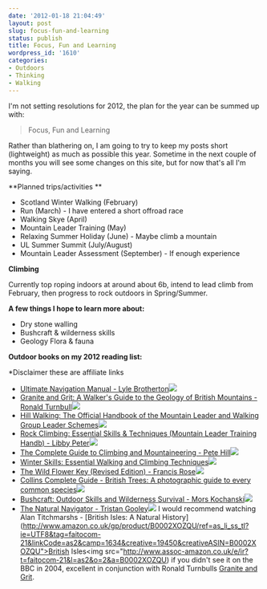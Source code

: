 ```yaml
---
date: '2012-01-18 21:04:49'
layout: post
slug: focus-fun-and-learning
status: publish
title: Focus, Fun and Learning
wordpress_id: '1610'
categories:
- Outdoors
- Thinking
- Walking
---
```


I'm not setting resolutions for 2012, the plan for the year can be summed up with: 

> Focus, Fun and Learning

Rather than blathering on, I am going to try to keep my posts short (lightweight) as much as possible this year. Sometime in the next couple of months you will see some changes on this site, but for now that's all I'm saying. 

**Planned trips/activities ** 

*   Scotland Winter Walking (February) 
*   Run (March) - I have entered a short offroad race
*   Walking Skye (April)
*   Mountain Leader Training (May)
*   Relaxing Summer Holiday (June) - Maybe climb a mountain
*   UL Summer Summit (July/August)
*   Mountain Leader Assessment (September) - If enough experience

**Climbing** 

Currently top roping indoors at around about 6b, intend to lead climb from February, then progress to rock outdoors in Spring/Summer. 

**A few things I hope to learn more about:** 

* Dry stone walling
* Bushcraft & wilderness skills
* Geology Flora & fauna

**Outdoor books on my 2012 reading list:** 

*Disclaimer these are affiliate links

  * [Ultimate Navigation Manual - Lyle Brotherton](http://www.amazon.co.uk/gp/product/0007424604/ref=as_li_ss_tl?ie=UTF8&tag=faitocom-21&linkCode=as2&camp=1634&creative=19450&creativeASIN=0007424604)![](http://www.assoc-amazon.co.uk/e/ir?t=faitocom-21&l=as2&o=2&a=0007424604)
  * [Granite and Grit: A Walker's Guide to the Geology of British Mountains - Ronald Turnbull](http://www.amazon.co.uk/gp/product/071123180X/ref=as_li_ss_tl?ie=UTF8&tag=faitocom-21&linkCode=as2&camp=1634&creative=19450&creativeASIN=071123180X)![](http://www.assoc-amazon.co.uk/e/ir?t=faitocom-21&l=as2&o=2&a=071123180X)
  * [Hill Walking: The Official Handbook of the Mountain Leader and Walking Group Leader Schemes](http://www.amazon.co.uk/gp/product/0954151100/ref=as_li_ss_tl?ie=UTF8&tag=faitocom-21&linkCode=as2&camp=1634&creative=19450&creativeASIN=0954151100)![](http://www.assoc-amazon.co.uk/e/ir?t=faitocom-21&l=as2&o=2&a=0954151100)
  * [Rock Climbing: Essential Skills & Techniques (Mountain Leader Training Handb) - Libby Peter](http://www.amazon.co.uk/gp/product/095415116X/ref=as_li_ss_tl?ie=UTF8&tag=faitocom-21&linkCode=as2&camp=1634&creative=19450&creativeASIN=095415116X)![](http://www.assoc-amazon.co.uk/e/ir?t=faitocom-21&l=as2&o=2&a=095415116X)
  * [The Complete Guide to Climbing and Mountaineering - Pete Hill](http://www.amazon.co.uk/gp/product/0715328425/ref=as_li_ss_tl?ie=UTF8&tag=faitocom-21&linkCode=as2&camp=1634&creative=19450&creativeASIN=0715328425)![](http://www.assoc-amazon.co.uk/e/ir?t=faitocom-21&l=as2&o=2&a=0715328425)
  * [Winter Skills: Essential Walking and Climbing Techniques](http://www.amazon.co.uk/gp/product/0954151135/ref=as_li_ss_tl?ie=UTF8&tag=faitocom-21&linkCode=as2&camp=1634&creative=19450&creativeASIN=0954151135)![](http://www.assoc-amazon.co.uk/e/ir?t=faitocom-21&l=as2&o=2&a=0954151135)
  * [The Wild Flower Key (Revised Edition) - Francis Rose](http://www.amazon.co.uk/gp/product/0723251754/ref=as_li_ss_tl?ie=UTF8&tag=faitocom-21&linkCode=as2&camp=1634&creative=19450&creativeASIN=0723251754)![](http://www.assoc-amazon.co.uk/e/ir?t=faitocom-21&l=as2&o=2&a=0723251754)
  * [Collins Complete Guide - British Trees: A photographic guide to every common species](http://www.amazon.co.uk/gp/product/0007236859/ref=as_li_ss_tl?ie=UTF8&tag=faitocom-21&linkCode=as2&camp=1634&creative=19450&creativeASIN=0007236859)![](http://www.assoc-amazon.co.uk/e/ir?t=faitocom-21&l=as2&o=2&a=0007236859)
  * [Bushcraft: Outdoor Skills and Wilderness Survival - Mors Kochanski](http://www.amazon.co.uk/gp/product/1551051222/ref=as_li_ss_tl?ie=UTF8&tag=faitocom-21&linkCode=as2&camp=1634&creative=19450&creativeASIN=1551051222)![](http://www.assoc-amazon.co.uk/e/ir?t=faitocom-21&l=as2&o=2&a=1551051222)
  * [The Natural Navigator - Tristan Gooley](http://www.amazon.co.uk/gp/product/1905264941/ref=as_li_ss_tl?ie=UTF8&tag=faitocom-21&linkCode=as2&camp=1634&creative=19450&creativeASIN=1905264941)![](http://www.assoc-amazon.co.uk/e/ir?t=faitocom-21&l=as2&o=2&a=1905264941)
I would recommend watching Alan Titchmarshs - [British Isles: A Natural History](http://www.amazon.co.uk/gp/product/B0002XOZQU/ref=as_li_ss_tl?ie=UTF8&tag=faitocom-21&linkCode=as2&camp=1634&creative=19450&creativeASIN=B0002XOZQU">British Isles</a><img src="http://www.assoc-amazon.co.uk/e/ir?t=faitocom-21&l=as2&o=2&a=B0002XOZQU) if you didn't see it on the BBC in 2004, excellent in conjunction with Ronald Turnbulls [Granite and Grit](http://www.amazon.co.uk/gp/product/071123180X/ref=as_li_ss_tl?ie=UTF8&tag=faitocom-21&linkCode=as2&camp=1634&creative=19450&creativeASIN=071123180X).
